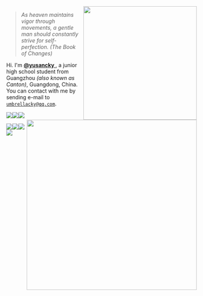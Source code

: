 <img src="https://github-readme-stats.vercel.app/api?username=yusancky&count_private=true&show_icons=true&bg_color=ffffff00&text_color=666666&include_all_commits=true&hide_border=true" align="right" width="300" />

> _As heaven maintains vigor through movements, a gentle man should constantly strive for self-perfection. (The Book of Changes)_

Hi. I'm **[@yusancky ](https://github.com/yusancky)**, a junior high school student from Guangzhou _(also known as Canton)_, Guangdong, China. You can contact with me by sending e-mail to [`umbrellacky@qq.com`](mailto:umbrellacky@qq.com). 

<img src="https://github-profile-summary-cards.vercel.app/api/cards/profile-details?username=yusancky&theme=nord_bright" align="right" width="450" />

<img src="https://img.shields.io/badge/HarmonyOS-000000?style=for-the-badge&logo=harmonyos&logoColor=white" /><img src="https://img.shields.io/badge/Windows-0078D6?style=for-the-badge&logo=windows&logoColor=white" /><img src="https://img.shields.io/badge/iPadOS-000000?style=for-the-badge&logo=ios&logoColor=white" />

<img src="https://img.shields.io/badge/C%2B%2B-00599C?style=for-the-badge&logo=c%2B%2B&logoColor=white" /><img src="https://img.shields.io/badge/Python-FFD43B?style=for-the-badge&logo=python&logoColor=blue" /><img src="https://img.shields.io/badge/LaTeX-47A141?style=for-the-badge&logo=LaTeX&logoColor=white" /><img src="https://img.shields.io/badge/Kotlin-0095D5?&style=for-the-badge&logo=kotlin&logoColor=white" />
